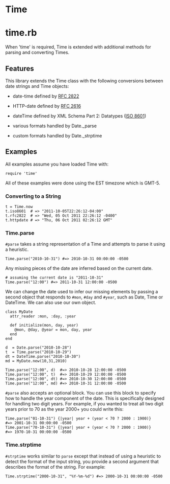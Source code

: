 # Time

# time.rb

When 'time' is required, Time is extended with additional methods for parsing
and converting Times.

## Features

This library extends the Time class with the following conversions between
date strings and Time objects:

*   date-time defined by [RFC 2822](http://www.ietf.org/rfc/rfc2822.txt)

*   HTTP-date defined by [RFC 2616](http://www.ietf.org/rfc/rfc2616.txt)
*   dateTime defined by XML Schema Part 2: Datatypes ([ISO
    8601](http://www.iso.org/iso/date_and_time_format))

*   various formats handled by Date._parse
*   custom formats handled by Date._strptime


## Examples

All examples assume you have loaded Time with:

    require 'time'

All of these examples were done using the EST timezone which is GMT-5.

### Converting to a String

    t = Time.now
    t.iso8601  # => "2011-10-05T22:26:12-04:00"
    t.rfc2822  # => "Wed, 05 Oct 2011 22:26:12 -0400"
    t.httpdate # => "Thu, 06 Oct 2011 02:26:12 GMT"

### Time.parse

`#parse` takes a string representation of a Time and attempts to parse it using
a heuristic.

    Time.parse("2010-10-31") #=> 2010-10-31 00:00:00 -0500

Any missing pieces of the date are inferred based on the current date.

    # assuming the current date is "2011-10-31"
    Time.parse("12:00") #=> 2011-10-31 12:00:00 -0500

We can change the date used to infer our missing elements by passing a second
object that responds to `#mon`, `#day` and `#year`, such as Date, Time or DateTime.
We can also use our own object.

    class MyDate
      attr_reader :mon, :day, :year

      def initialize(mon, day, year)
        @mon, @day, @year = mon, day, year
      end
    end

    d  = Date.parse("2010-10-28")
    t  = Time.parse("2010-10-29")
    dt = DateTime.parse("2010-10-30")
    md = MyDate.new(10,31,2010)

    Time.parse("12:00", d)  #=> 2010-10-28 12:00:00 -0500
    Time.parse("12:00", t)  #=> 2010-10-29 12:00:00 -0500
    Time.parse("12:00", dt) #=> 2010-10-30 12:00:00 -0500
    Time.parse("12:00", md) #=> 2010-10-31 12:00:00 -0500

`#parse` also accepts an optional block. You can use this block to specify how
to handle the year component of the date. This is specifically designed for
handling two digit years. For example, if you wanted to treat all two digit
years prior to 70 as the year 2000+ you could write this:

    Time.parse("01-10-31") {|year| year + (year < 70 ? 2000 : 1900)}
    #=> 2001-10-31 00:00:00 -0500
    Time.parse("70-10-31") {|year| year + (year < 70 ? 2000 : 1900)}
    #=> 1970-10-31 00:00:00 -0500

### Time.strptime

`#strptime` works similar to `parse` except that instead of using a heuristic to
detect the format of the input string, you provide a second argument that
describes the format of the string. For example:

    Time.strptime("2000-10-31", "%Y-%m-%d") #=> 2000-10-31 00:00:00 -0500